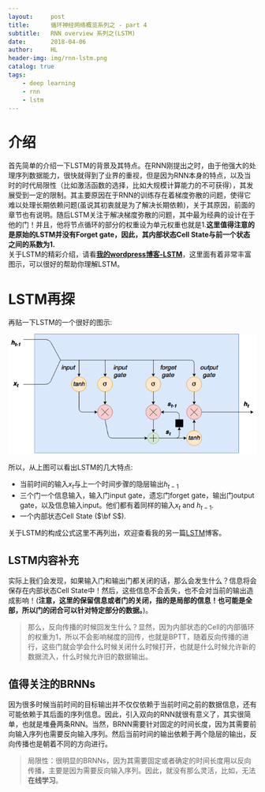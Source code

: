 ```yaml
---
layout:     post
title:      循环神经网络概览系列之 - part 4
subtitle:   RNN overview 系列之(LSTM)
date:       2018-04-06
author:     HL
header-img: img/rnn-lstm.png
catalog: true
tags:
    - deep learning
    - rnn
    - lstm
---
```


# 介绍
首先简单的介绍一下LSTM的背景及其特点。在RNN刚提出之时，由于他强大的处理序列数据能力，很快就得到了业界的重视，但是因为RNN本身的特点，以及当时的时代局限性（比如激活函数的选择，比如大规模计算能力的不可获得），其发展受到一定的限制。其主要原因在于RNN的训练存在着梯度弥散的问题，使得它难以处理长期依赖问题(虽说其初衷就是为了解决长期依赖)，关于其原因，前面的章节也有说明。随后LSTM关注于解决梯度弥散的问题，其中最为经典的设计在于他的门！并且，他将节点循环的部分的权重设为单元权重也就是1.**这里值得注意的是原始的LSTM并没有Forget gate，因此，其内部状态Cell State与前一个状态之间的系数为1.**  
关于LSTM的精彩介绍，请看[**我的wordpress博客-LSTM**](https://lotuswhl.wordpress.com/2018/05/17/%e7%90%86%e8%a7%a3lstm/?target="_blank")，这里面有着非常丰富图示，可以很好的帮助你理解LSTM。

# LSTM再探
再贴一下LSTM的一个很好的图示:  

![LSTM-Beautiful picture](https://raw.githubusercontent.com/lotuswhl/lotuswhl.github.io/master/img/RNN/LSTM-diagram.png)  

所以，从上图可以看出LSTM的几大特点:
* 当前时间的输入$x_t$与上一个时间步骤的隐层输出$h_{t-1}$
* 三个门一个信息输入，输入门input gate，遗忘门forget gate，输出门output gate，以及信息输入input。他们都有着同样的输入$x_t$ and $h_{t-1}$.
* 一个内部状态Cell State ($\bf S$).

关于LSTM的构成公式这里不再列出，欢迎查看我的另一篇[LSTM](https://lotuswhl.wordpress.com/2018/05/17/%e7%90%86%e8%a7%a3lstm/?target="_blank")博客。

## LSTM内容补充
实际上我们会发现，如果输入门和输出门都关闭的话，那么会发生什么？信息将会保存在内部状态Cell State中！然后，这些信息不会丢失，也不会对当前的输出造成影响！(**注意，这里的保留信息或者门的关闭，指的是局部的信息！也可能是全部，所以门的闭合可以针对特定部分的数据。**)。
> 那么，反向传播的时候回发生什么？显然，因为内部状态的Cell的内部循环的权重为1，所以不会影响梯度的回传，也就是BPTT，随着反向传播的进行，这些门就会学会什么时候关闭什么时候打开，也就是什么时候允许新的数据流入，什么时候允许旧的数据输出。

## 值得关注的BRNNs
因为很多时候当前时间的目标输出并不仅仅依赖于当前时间之前的数据信息，还有可能依赖于其后面的序列信息。因此，引入双向的RNN就很有意义了，其实很简单，也就是堆叠两条RNN。当然，BRNN需要针对固定的时间长度，因为其需要前向输入序列也需要反向输入序列。然后当前时间的输出依赖于两个隐层的输出，反向传播也是朝着不同的方向进行。
> 局限性：很明显的BRNNs，因为其需要固定或者确定的时间长度用以反向传播，主要是因为需要反向输入序列。因此，就没有那么灵活，比如，无法**在线学习**。